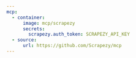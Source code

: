 ```yaml
---
mcp:
  - container:
      image: mcp/scrapezy
      secrets:
        scrapezy.auth_token: SCRAPEZY_API_KEY
  - source:
      url: https://github.com/Scrapezy/mcp
---
```

